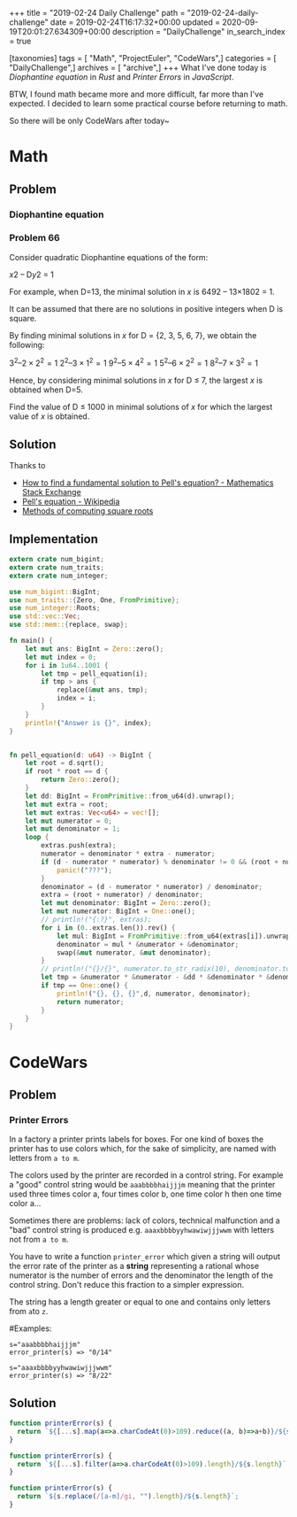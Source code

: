 +++
title = "2019-02-24 Daily Challenge"
path = "2019-02-24-daily-challenge"
date = 2019-02-24T16:17:32+00:00
updated = 2020-09-19T20:01:27.634309+00:00
description = "DailyChallenge"
in_search_index = true

[taxonomies]
tags = [ "Math", "ProjectEuler", "CodeWars",]
categories = [ "DailyChallenge",]
archives = [ "archive",]
+++
What I've done today is *Diophantine equation* in *Rust* and *Printer Errors* in *JavaScript*.

BTW, I found math became more and more difficult, far more than I've expected. I decided to learn some practical course before returning to math.

So there will be only CodeWars after today~

<!-- more -->

# Math

## Problem

### Diophantine equation

### Problem 66

Consider quadratic Diophantine equations of the form:

*x*2 – D*y*2 = 1

For example, when D=13, the minimal solution in *x* is 6492 – 13×1802 = 1.

It can be assumed that there are no solutions in positive integers when D is square.

By finding minimal solutions in *x* for D = {2, 3, 5, 6, 7}, we obtain the following:

$3^2 – 2×2^2 = 1$
$2^2 – 3×1^2 = 1$
$9^2 – 5×4^2 = 1$
$5^2 – 6×2^2 = 1$
$8^2 – 7×3^2 = 1$

Hence, by considering minimal solutions in *x* for D ≤ 7, the largest *x* is obtained when D=5.

Find the value of D ≤ 1000 in minimal solutions of *x* for which the largest value of *x* is obtained.

## Solution

Thanks to

- [How to find a fundamental solution to Pell's equation? - Mathematics Stack Exchange](https://math.stackexchange.com/questions/1045127/how-to-find-a-fundamental-solution-to-pells-equation)
- [Pell's equation - Wikipedia](https://en.wikipedia.org/wiki/Pell%27s_equation#Solutions)
- [Methods of computing square roots](https://en.wikipedia.org/wiki/Methods_of_computing_square_roots#Continued_fraction_expansion)

## Implementation

```rust
extern crate num_bigint;
extern crate num_traits;
extern crate num_integer;

use num_bigint::BigInt;
use num_traits::{Zero, One, FromPrimitive};
use num_integer::Roots;
use std::vec::Vec;
use std::mem::{replace, swap};

fn main() {
    let mut ans: BigInt = Zero::zero();
    let mut index = 0;
    for i in 1u64..1001 {
        let tmp = pell_equation(i);
        if tmp > ans {
            replace(&mut ans, tmp);
            index = i;
        }
    }
    println!("Answer is {}", index);
}


fn pell_equation(d: u64) -> BigInt {
    let root = d.sqrt();
    if root * root == d {
        return Zero::zero();
    }
    let dd: BigInt = FromPrimitive::from_u64(d).unwrap();
    let mut extra = root;
    let mut extras: Vec<u64> = vec![];
    let mut numerator = 0;
    let mut denominator = 1;
    loop {
        extras.push(extra);
        numerator = denominator * extra - numerator;
        if (d - numerator * numerator) % denominator != 0 && (root + numerator) % denominator != 0 {
            panic!("???");
        }
        denominator = (d - numerator * numerator) / denominator;
        extra = (root + numerator) / denominator;
        let mut denominator: BigInt = Zero::zero();
        let mut numerator: BigInt = One::one();
        // println!("{:?}", extras);
        for i in (0..extras.len()).rev() {
            let mul: BigInt = FromPrimitive::from_u64(extras[i]).unwrap();
            denominator = mul * &numerator + &denominator;
            swap(&mut numerator, &mut denominator);
        }
        // println!("{}/{}", numerator.to_str_radix(10), denominator.to_str_radix(10));
        let tmp = &numerator * &numerator - &dd * &denominator * &denominator;
        if tmp == One::one() {
            println!("{}, {}, {}",d, numerator, denominator);
            return numerator;
        }
    }
}
```

# CodeWars

## Problem

### Printer Errors

In a factory a printer prints labels for boxes. For one kind of boxes the printer has to use colors which, for the sake of simplicity, are named with letters from `a to m`.

The colors used by the printer are recorded in a control string. For example a "good" control string would be `aaabbbbhaijjjm` meaning that the printer used three times color a, four times color b, one time color h then one time color a...

Sometimes there are problems: lack of colors, technical malfunction and a "bad" control string is produced e.g. `aaaxbbbbyyhwawiwjjjwwm` with letters not from `a to m`.

You have to write a function `printer_error` which given a string will output the error rate of the printer as a **string** representing a rational whose numerator is the number of errors and the denominator the length of the control string. Don't reduce this fraction to a simpler expression.

The string has a length greater or equal to one and contains only letters from `a`to `z`.

\#Examples:

```
s="aaabbbbhaijjjm"
error_printer(s) => "0/14"

s="aaaxbbbbyyhwawiwjjjwwm"
error_printer(s) => "8/22"
```
## Solution

```js
function printerError(s) {
  return `${[...s].map(a=>a.charCodeAt(0)>109).reduce((a, b)=>a+b)}/${s.length}`;
}

function printerError(s) {
  return `${[...s].filter(a=>a.charCodeAt(0)>109).length}/${s.length}`;
}

function printerError(s) {
  return `${s.replace(/[a-m]/gi, "").length}/${s.length}`;
}
```